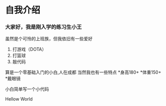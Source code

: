 # 自我介绍
### 大家好，我是刚入学的练习生小王

虽然是个可怜的上班族，但我依旧有一些爱好
1. 打游戏（DOTA）
2. 打篮球
3. 敲代码

算是一个零基础入门的小白,人在成都
当然我也有一些特点
*身高180+
*体重150+
*戴眼镜

小白简单写一个小代码

<html>
    <head>
        <title>这是一个小小小代码</title>
    </head>
        <body>
        Hellow World
        </body>
</html>
